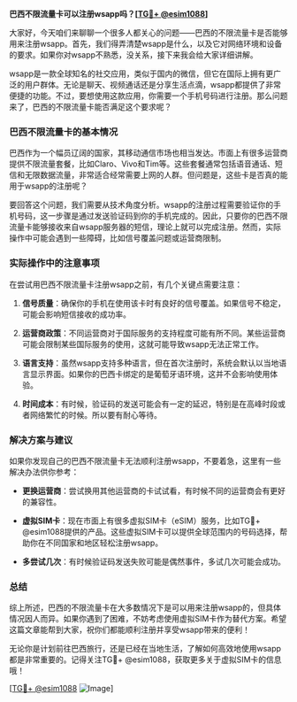 **巴西不限流量卡可以注册wsapp吗？[[TG💪+ @esim1088](https://t.me/s/esim1088)]**

大家好，今天咱们来聊聊一个很多人都关心的问题——巴西的不限流量卡是否能够用来注册wsapp。首先，我们得弄清楚wsapp是什么，以及它对网络环境和设备的要求。如果你对wsapp不熟悉，没关系，接下来我会给大家详细讲解。

wsapp是一款全球知名的社交应用，类似于国内的微信，但它在国际上拥有更广泛的用户群体。无论是聊天、视频通话还是分享生活点滴，wsapp都提供了非常便捷的功能。不过，要想使用这款应用，你需要一个手机号码进行注册。那么问题来了，巴西的不限流量卡能否满足这个要求呢？

### 巴西不限流量卡的基本情况

巴西作为一个幅员辽阔的国家，其移动通信市场也相当发达。市面上有很多运营商提供不限流量套餐，比如Claro、Vivo和Tim等。这些套餐通常包括语音通话、短信和无限数据流量，非常适合经常需要上网的人群。但问题是，这些卡是否真的能用于wsapp的注册呢？

要回答这个问题，我们需要从技术角度分析。wsapp的注册过程需要验证你的手机号码，这一步骤是通过发送验证码到你的手机完成的。因此，只要你的巴西不限流量卡能够接收来自wsapp服务器的短信，理论上就可以完成注册。然而，实际操作中可能会遇到一些障碍，比如信号覆盖问题或运营商限制。

### 实际操作中的注意事项

在尝试用巴西不限流量卡注册wsapp之前，有几个关键点需要注意：

1. **信号质量**：确保你的手机在使用该卡时有良好的信号覆盖。如果信号不稳定，可能会影响短信接收的成功率。
   
2. **运营商政策**：不同运营商对于国际服务的支持程度可能有所不同。某些运营商可能会限制某些国际服务的使用，这就可能导致wsapp无法正常工作。

3. **语言支持**：虽然wsapp支持多种语言，但在首次注册时，系统会默认以当地语言显示界面。如果你的巴西卡绑定的是葡萄牙语环境，这并不会影响使用体验。

4. **时间成本**：有时候，验证码的发送可能会有一定的延迟，特别是在高峰时段或者网络繁忙的时候。所以要有耐心等待。

### 解决方案与建议

如果你发现自己的巴西不限流量卡无法顺利注册wsapp，不要着急，这里有一些解决办法供你参考：

- **更换运营商**：尝试换用其他运营商的卡试试看，有时候不同的运营商会有更好的兼容性。
  
- **虚拟SIM卡**：现在市面上有很多虚拟SIM卡（eSIM）服务，比如TG💪+ @esim1088提供的产品。这些虚拟SIM卡可以提供全球范围内的号码选择，帮助你在不同国家和地区轻松注册wsapp。

- **多尝试几次**：有时候验证码发送失败可能是偶然事件，多试几次可能会成功。

### 总结

综上所述，巴西的不限流量卡在大多数情况下是可以用来注册wsapp的，但具体情况因人而异。如果你遇到了困难，不妨考虑使用虚拟SIM卡作为替代方案。希望这篇文章能帮到大家，祝你们都能顺利注册并享受wsapp带来的便利！

无论你是计划前往巴西旅行，还是已经在当地生活，了解如何高效地使用wsapp都是非常重要的。记得关注TG💪+ @esim1088，获取更多关于虚拟SIM卡的信息哦！

[[TG💪+ @esim1088](https://t.me/s/esim1088) ![Image](https://i.postimg.cc/4NQfJmqS/Snipaste-2025-05-13-00-14-12.png)]